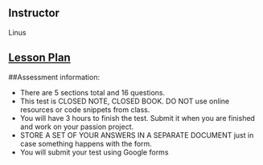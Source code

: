 ## Instructor
Linus

## [Lesson Plan](https://docs.google.com/document/d/1ZUOJvJCleSWjtJwiPrsX9zfvLjSf7DRKBuiF0REZhf4/edit)

##Assessment information:
* There are 5 sections total and 16 questions.
* This test is CLOSED NOTE, CLOSED BOOK.  DO NOT use online resources or code snippets from class.
* You will have 3 hours to finish the test.  Submit it when you are finished and work on your passion project.
* STORE A SET OF YOUR ANSWERS IN A SEPARATE DOCUMENT just in case something happens with the form.
* You will submit your test using Google forms
